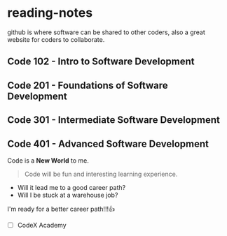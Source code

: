 # reading-notes
github is where software can be shared to other coders, also a great website for coders to collaborate.
## Code 102 - Intro to Software Development
## Code 201 - Foundations of Software Development
## Code 301 - Intermediate Software Development
## Code 401 - Advanced Software Development
Code is a **New World** to me.
> Code will be fun and interesting learning experience.
* Will it lead me to a good career path?
* Will I be stuck at a warehouse job?

I'm ready for a better career path!!!:+1:
- [ ] CodeX Academy
